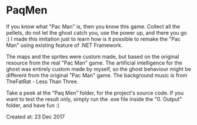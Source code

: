# PaqMen
If you know what "Pac Man" is, then you know this game. Collect all the pellets, do not let the ghost catch you, use the power up, and there you go :)
I made this imitation just to learn how is it possible to remake the "Pac Man" using existing feature of .NET Framework.

The maps and the sprites were custom made, but based on the original resource from the real "Pac Man" game.
The artificial intelligence for the ghost was entirely custom made by myself, so the ghost behaviour might be different from the original "Pac Man" game.
The background music is from TheFatRat - Less Than Three.

Take a peek at the "Paq Men" folder, for the project's source code. If you want to test the result only, simply run the .exe file inside the "0. Output" folder, and have fun :)

Created at: 23 Dec 2017
